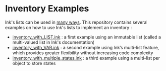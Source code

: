 # Inventory Examples

Ink's lists can be used in [many ways](https://github.com/inkle/ink/blob/master/Documentation/WritingWithInk.md#8-summary).
This repository contains several examples on how to use Ink's lists to implement an inventory :
- [inventory_with_LIST.ink](https://github.com/random-narratives/inventory_examples/blob/main/inventory_with_LIST.ink) : a first example using an immutable list (called a multi-valued list in Ink's documentation) 
- [inventory_with_VAR.ink](https://github.com/random-narratives/inventory_examples/blob/main/inventory_with_VAR.ink) : a second example using Ink’s multi-list feature, which provides greater flexibility without increasing code complexity
- [inventory_with_multiple_states.ink](https://github.com/random-narratives/inventory_examples/blob/main/inventory_with_multiple_states.ink) : a third example using a multi-list per object to store states
